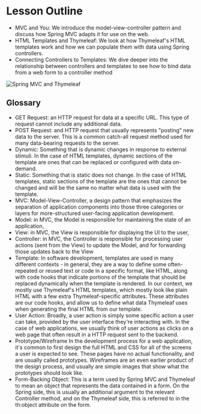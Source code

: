 # Lesson Outline

* MVC and You: We introduce the model-view-controller pattern and discuss how Spring MVC adapts it for use on the web.
* HTML Templates and Thymeleaf: We look at how Thymeleaf's HTML templates work and how we can populate them with data using Spring controllers.
* Connecting Controllers to Templates: We dive deeper into the relationship between controllers and templates to see how to bind data from a web form to a controller method

![Spring MVC and Thymeleaf](https://video.udacity-data.com/topher/2020/June/5ed9745e_l3-03-lesson-outline/l3-03-lesson-outline.png)

## Glossary
* GET Request: an HTTP request for data at a specific URL. This type of request cannot include any additional data.
* POST Request: and HTTP request that usually represents "posting" new data to the server. This is a common catch-all request method used for many data-bearing requests to the server.
* Dynamic: Something that is dynamic changes in response to external stimuli. In the case of HTML templates, dynamic sections of the template are ones that can be replaced or configured with data on-demand.
* Static: Something that is static does not change. In the case of HTML templates, static sections of the template are the ones that cannot be changed and will be the same no matter what data is used with the template.
* MVC: Model-View-Controller, a design pattern that emphasizes the separation of application components into those three categories or layers for more-structured user-facing application development.
* Model: in MVC, the Model is responsible for maintaining the state of an application,
* View: in MVC, the View is responsible for displaying the UI to the user,
* Controller: in MVC, the Controller is responsible for processing user actions (sent from the View) to update the Model, and for forwarding those updates back to the View
* Template: In software development, templates are used in many different contexts - in general, they are a way to define some often-repeated or reused text or code in a specific format, like HTML, along with code hooks that indicate portions of the template that should be replaced dynamically when the template is rendered. In our context, we mostly use Thymeleaf's HTML templates, which mostly look like plain HTML with a few extra Thymeleaf-specific attributes. These attributes are our code hooks, and allow us to define what data Thymeleaf uses when generating the final HTML from our template.
* User Action: Broadly, a user action is simply some specific action a user can take, provided by the user interface they're interacting with. In the case of web applications, we usually think of user actions as clicks on a web page that often result in a HTTP request sent to the backend.
* Prototype/Wireframe In the development process for a web application, it's common to first design the full HTML and CSS for all of the screens a user is expected to see. These pages have no actual functionality, and are usually called prototypes. Wireframes are an even earlier product of the design process, and usually are simple images that show what the prototypes should look like.
* Form-Backing Object: This is a term used by Spring MVC and Thymeleaf to mean an object that represents the data contained in a form. On the Spring side, this is usually an additional argument to the relevant Controller method, and on the Thymeleaf side, this is referred to in the th:object attribute on the form.
